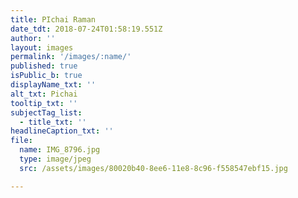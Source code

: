 ```yaml
---
title: PIchai Raman
date_tdt: 2018-07-24T01:58:19.551Z
author: ''
layout: images
permalink: '/images/:name/'
published: true
isPublic_b: true
displayName_txt: ''
alt_txt: Pichai
tooltip_txt: ''
subjectTag_list:
  - title_txt: ''
headlineCaption_txt: ''
file:
  name: IMG_8796.jpg
  type: image/jpeg
  src: /assets/images/80020b40-8ee6-11e8-8c96-f558547ebf15.jpg

---
```


